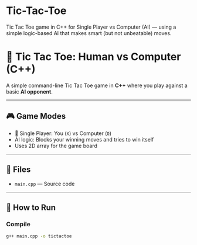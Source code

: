 # Tic-Tac-Toe
 Tic Tac Toe game in C++ for Single Player vs Computer (AI) — using a simple logic-based AI that makes smart (but not unbeatable) moves.
# 🤖 Tic Tac Toe: Human vs Computer (C++)

A simple command-line Tic Tac Toe game in **C++** where you play against a basic **AI opponent**.

---

## 🎮 Game Modes

- 👤 Single Player: You (`X`) vs Computer (`O`)
- AI logic: Blocks your winning moves and tries to win itself
- Uses 2D array for the game board

---

## 📁 Files

- `main.cpp` — Source code

---

## 🚀 How to Run

### Compile
```bash
g++ main.cpp -o tictactoe
